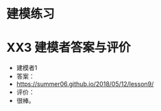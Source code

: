 # 建模练习

# XX3 建模者答案与评价

- 建模者1
 - 答案：
  - https://summer06.github.io/2018/05/12/lesson9/
 - 评价：
  - 很棒。
